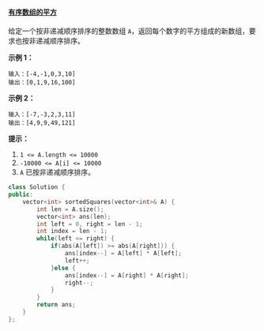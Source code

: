 #### [有序数组的平方](https://leetcode-cn.com/problems/squares-of-a-sorted-array/)

给定一个按非递减顺序排序的整数数组 `A`，返回每个数字的平方组成的新数组，要求也按非递减顺序排序。

 

**示例 1：**

```
输入：[-4,-1,0,3,10]
输出：[0,1,9,16,100]
```

**示例 2：**

```
输入：[-7,-3,2,3,11]
输出：[4,9,9,49,121]
```

 

**提示：**

1. `1 <= A.length <= 10000`
2. `-10000 <= A[i] <= 10000`
3. `A` 已按非递减顺序排序。

```c++
class Solution {
public:
    vector<int> sortedSquares(vector<int>& A) {
        int len = A.size();
        vector<int> ans(len);
        int left = 0, right = len - 1;
        int index = len - 1;
        while(left <= right) {
            if(abs(A[left]) >= abs(A[right])) {
                ans[index--] = A[left] * A[left];
                left++;
            }else {
                ans[index--] = A[right] * A[right];
                right--;
            }
        }
        return ans;
    }
};
```

